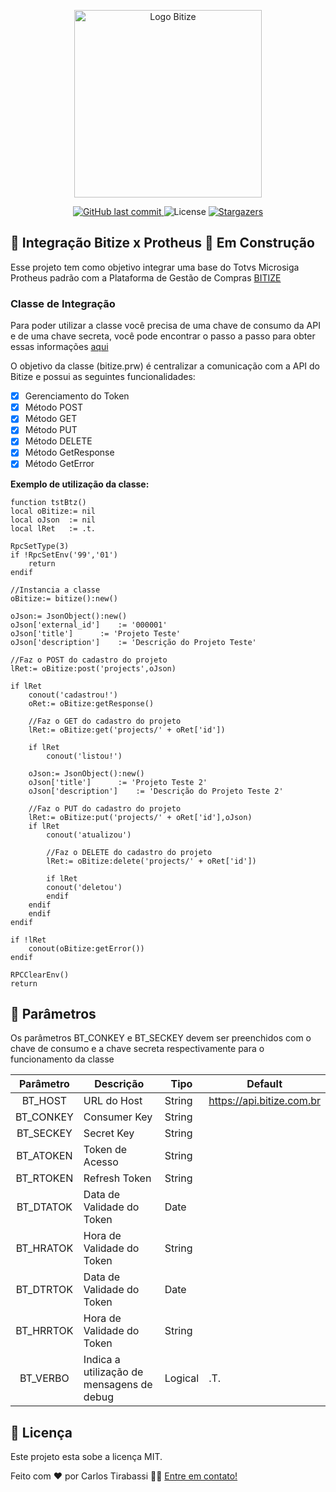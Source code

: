 <p align="center">
  <a href="https://www.bitize.com.br">
    <img src="https://www.bitize.com.br/img/bitize-logo-min.png" width="300" alt="Logo Bitize" />
  </a>
</p>

<p align="center">
<a href="https://github.com/bitize/bitize-protheus/commits/master">
    <img alt="GitHub last commit" src="https://img.shields.io/github/last-commit/bitize/bitize-protheus?color=blue">
  </a>

  <img alt="License" src="https://img.shields.io/badge/license-MIT-blue">
   <a href="https://github.com/bitize/bitize-protheus/stargazers">
    <img alt="Stargazers" src="https://img.shields.io/github/stars/bitize/bitize-protheus?style=social">
  </a>
</p>


## 🚧 Integração Bitize x Protheus 🚧  Em Construção

Esse projeto tem como objetivo integrar uma base do Totvs Microsiga Protheus padrão com a Plataforma de Gestão de Compras [BITIZE](https://www.bitize.com.br)

### Classe de Integração
Para poder utilizar a classe você precisa de uma chave de consumo da API e de uma chave secreta, você pode encontrar o passo a passo para obter essas informações [aqui](https://bitize.stoplight.io/docs/api/docs/autenticacao/Como-obter-o-token-de-acesso.md)

O objetivo da classe (bitize.prw) é centralizar a comunicação com a API do Bitize e possui as seguintes funcionalidades:

- [x] Gerenciamento do Token
- [x] Método POST
- [x] Método GET
- [x] Método PUT
- [x] Método DELETE
- [x] Método GetResponse
- [x] Método GetError

**Exemplo de utilização da classe:**

```clipper
function tstBtz()
local oBitize:= nil
local oJson  := nil
local lRet   := .t.

RpcSetType(3)
if !RpcSetEnv('99','01')
    return
endif

//Instancia a classe
oBitize:= bitize():new()

oJson:= JsonObject():new()
oJson['external_id']	:= '000001'
oJson['title']		:= 'Projeto Teste'
oJson['description']	:= 'Descrição do Projeto Teste'

//Faz o POST do cadastro do projeto
lRet:= oBitize:post('projects',oJson)

if lRet
    conout('cadastrou!')
    oRet:= oBitize:getResponse()

    //Faz o GET do cadastro do projeto
    lRet:= oBitize:get('projects/' + oRet['id'])

    if lRet
        conout('listou!')

	oJson:= JsonObject():new()
	oJson['title']		:= 'Projeto Teste 2'
	oJson['description']	:= 'Descrição do Projeto Teste 2'

	//Faz o PUT do cadastro do projeto
	lRet:= oBitize:put('projects/' + oRet['id'],oJson)
	if lRet
	    conout('atualizou')

	    //Faz o DELETE do cadastro do projeto
	    lRet:= oBitize:delete('projects/' + oRet['id'])

	    if lRet
		conout('deletou')
	    endif
	endif
    endif
endif

if !lRet
    conout(oBitize:getError())
endif

RPCClearEnv()
return

```

## 📝 Parâmetros

Os parâmetros BT_CONKEY e BT_SECKEY devem ser preenchidos com o chave de consumo e a chave secreta respectivamente para o funcionamento da classe

| Parâmetro | Descrição                                 | Tipo    | Default                   |
|:---------:|-------------------------------------------|---------|---------------------------|
| BT_HOST   | URL do Host                               | String  | https://api.bitize.com.br |
| BT_CONKEY | Consumer Key                              |  String |                           |
| BT_SECKEY | Secret Key                                |  String |                           |
| BT_ATOKEN | Token de Acesso                           |  String |                           |
| BT_RTOKEN | Refresh Token                             | String  |                           |
| BT_DTATOK | Data de Validade do Token                 | Date    |                           |
| BT_HRATOK | Hora de Validade do Token                 | String  |                           |
| BT_DTRTOK | Data de Validade do Token                 | Date    |                           |
| BT_HRRTOK | Hora de Validade do Token                 | String  |                           |
| BT_VERBO  | Indica a utilização de mensagens de debug | Logical | .T.                       |

## 📝 Licença

Este projeto esta sobe a licença MIT.

Feito com ❤️ por Carlos Tirabassi 👋🏽 [Entre em contato!](https://www.linkedin.com/in/carlostirabassi/)

